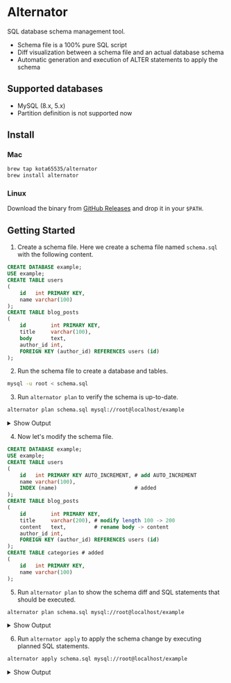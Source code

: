 # Alternator

SQL database schema management tool.

- Schema file is a 100% pure SQL script
- Diff visualization between a schema file and an actual database schema
- Automatic generation and execution of ALTER statements to apply the schema

## Supported databases

- MySQL (8.x, 5.x)
- Partition definition is not supported now

## Install

### Mac

```bash
brew tap kota65535/alternator
brew install alternator
```

### Linux

Download the binary from [GitHub Releases](https://github.com/kota65535/alternator/releases/latest) and drop it in
your `$PATH`.

## Getting Started

1. Create a schema file. Here we create a schema file named `schema.sql` with the following content.

```sql
CREATE DATABASE example;
USE example;
CREATE TABLE users
(
    id   int PRIMARY KEY,
    name varchar(100)
);
CREATE TABLE blog_posts
(
    id        int PRIMARY KEY,
    title     varchar(100),
    body      text,
    author_id int,
    FOREIGN KEY (author_id) REFERENCES users (id)
);
```

2. Run the schema file to create a database and tables.

```sh
mysql -u root < schema.sql
```

3. Run `alternator plan` to verify the schema is up-to-date.

```sh
alternator plan schema.sql mysql://root@localhost/example
```

<details>
  <summary>Show Output</summary>

```
――――――――――――――――――――――――――――――――――――――――――――――――――――――――――――――――――――――――――――――――――――――――――――――――――――――――――――――――――――――――――――――――――――――――――――――――――――――――――――――――――――――――――――――――――――――――――――――――――――――――――――――――――――――――――――――――――――――――――――――――――――――――――――――
Schema diff:

  CREATE DATABASE `example`;

  CREATE TABLE `example`.`users`
  (
      `id`   int          NOT NULL,
      `name` varchar(100),
      PRIMARY KEY (`id`)
  );

  CREATE TABLE `example`.`blog_posts`
  (
      `id`        int          NOT NULL,
      `title`     varchar(100),
      `body`      text,
      `author_id` int,
      PRIMARY KEY (`id`),
      CONSTRAINT `blog_posts_ibfk_1` FOREIGN KEY `author_id` (`author_id`) REFERENCES `users` (`id`)
  );

――――――――――――――――――――――――――――――――――――――――――――――――――――――――――――――――――――――――――――――――――――――――――――――――――――――――――――――――――――――――――――――――――――――――――――――――――――――――――――――――――――――――――――――――――――――――――――――――――――――――――――――――――――――――――――――――――――――――――――――――――――――――――――――
Your database schema is up-to-date! No change required.
```

</details>

4. Now let's modify the schema file.

```sql
CREATE DATABASE example;
USE example;
CREATE TABLE users
(
    id   int PRIMARY KEY AUTO_INCREMENT, # add AUTO_INCREMENT
    name varchar(100),
    INDEX (name)                         # added
);
CREATE TABLE blog_posts
(
    id        int PRIMARY KEY,
    title     varchar(200), # modify length 100 -> 200
    content   text,         # rename body -> content
    author_id int,
    FOREIGN KEY (author_id) REFERENCES users (id)
);
CREATE TABLE categories # added
(
    id   int PRIMARY KEY,
    name varchar(100)
);
```

5. Run `alternator plan` to show the schema diff and SQL statements that should be executed.

```sh
alternator plan schema.sql mysql://root@localhost/example
```

<details>
  <summary>Show Output</summary>

```
Fetching schemas of database 'example'...
――――――――――――――――――――――――――――――――――――――――――――――――――――――――――――――――――――――――――――――――――――――――――――――――――――――――――――――――――――――――――――――――――――――――――――――――――――――――――――――――――――――――――――――――――――――――――――――――――――――――――――――――――――――――――――――――――――――――――――――――――――――――――――――
Schema diff:

  CREATE DATABASE `example`;

  CREATE TABLE `example`.`users`
  (
~     `id`   int          NOT NULL -> `id` int NOT NULL AUTO_INCREMENT,
      `name` varchar(100),
      PRIMARY KEY (`id`),
+     INDEX (`name`)
  );

  CREATE TABLE `example`.`blog_posts`
  (
      `id`        int          NOT NULL,
~     `title`     varchar(100)          -> `title`   varchar(200),
~     `body`      text                  -> `content` text,
      `author_id` int,
      PRIMARY KEY (`id`),
-     CONSTRAINT `blog_posts_ibfk_1` FOREIGN KEY `author_id` (`author_id`) REFERENCES `users` (`id`),
+     CONSTRAINT `blog_posts_ibfk_1` FOREIGN KEY `author_id` (`author_id`) REFERENCES `users` (`id`)
  );

+ CREATE TABLE `example`.`categories`
+ (
+     `id`   int          NOT NULL,
+     `name` varchar(100),
+     PRIMARY KEY (`id`)
+ );

――――――――――――――――――――――――――――――――――――――――――――――――――――――――――――――――――――――――――――――――――――――――――――――――――――――――――――――――――――――――――――――――――――――――――――――――――――――――――――――――――――――――――――――――――――――――――――――――――――――――――――――――――――――――――――――――――――――――――――――――――――――――――――――
Statements to execute:

ALTER TABLE `example`.`users` ADD INDEX (`name`);
ALTER TABLE `example`.`blog_posts` MODIFY COLUMN `title` varchar(200);
ALTER TABLE `example`.`blog_posts` CHANGE COLUMN `body` `content` text;
ALTER TABLE `example`.`blog_posts` DROP FOREIGN KEY `blog_posts_ibfk_1`;
ALTER TABLE `example`.`blog_posts` DROP INDEX `author_id`;
ALTER TABLE `example`.`users` MODIFY COLUMN `id` int NOT NULL AUTO_INCREMENT;
ALTER TABLE `example`.`blog_posts` ADD CONSTRAINT `blog_posts_ibfk_1` FOREIGN KEY `author_id` (`author_id`) REFERENCES `users` (`id`);
CREATE TABLE `example`.`categories`
(
    `id`   int          NOT NULL,
    `name` varchar(100),
    PRIMARY KEY (`id`)
);
```

</details>

6. Run `alternator apply` to apply the schema change by executing planned SQL statements.

```sh
alternator apply schema.sql mysql://root@localhost/example
```

<details>
  <summary>Show Output</summary>

```
Fetching schemas of database 'example'...
――――――――――――――――――――――――――――――――――――――――――――――――――――――――――――――――――――――――――――――――――――――――――――――――――――――――――――――――――――――――――――――――――――――――――――――――――――――――――――――――――――――――――――――――――――――――――――――――――――――――――――――――――――――――――――――――――――――――――――――――――――――――――――――
Statements to execute:

ALTER TABLE `example`.`users` ADD INDEX (`name`);
ALTER TABLE `example`.`blog_posts` MODIFY COLUMN `title` varchar(200);
ALTER TABLE `example`.`blog_posts` CHANGE COLUMN `body` `content` text;
ALTER TABLE `example`.`blog_posts` DROP FOREIGN KEY `blog_posts_ibfk_1`;
ALTER TABLE `example`.`blog_posts` DROP INDEX `author_id`;
ALTER TABLE `example`.`users` MODIFY COLUMN `id` int NOT NULL AUTO_INCREMENT;
ALTER TABLE `example`.`blog_posts` ADD CONSTRAINT `blog_posts_ibfk_1` FOREIGN KEY `author_id` (`author_id`) REFERENCES `users` (`id`);
CREATE TABLE `example`.`categories`
(
    `id`   int          NOT NULL,
    `name` varchar(100),
    PRIMARY KEY (`id`)
);
――――――――――――――――――――――――――――――――――――――――――――――――――――――――――――――――――――――――――――――――――――――――――――――――――――――――――――――――――――――――――――――――――――――――――――――――――――――――――――――――――――――――――――――――――――――――――――――――――――――――――――――――――――――――――――――――――――――――――――――――――――――――――――――
Do you want to apply? [y/n]: y

Executing: ALTER TABLE `example`.`users` ADD INDEX (`name`);
Executing: ALTER TABLE `example`.`blog_posts` MODIFY COLUMN `title` varchar(200);
Executing: ALTER TABLE `example`.`blog_posts` CHANGE COLUMN `body` `content` text;
Executing: ALTER TABLE `example`.`blog_posts` DROP FOREIGN KEY `blog_posts_ibfk_1`;
Executing: ALTER TABLE `example`.`blog_posts` DROP INDEX `author_id`;
Executing: ALTER TABLE `example`.`users` MODIFY COLUMN `id` int NOT NULL AUTO_INCREMENT;
Executing: ALTER TABLE `example`.`blog_posts` ADD CONSTRAINT `blog_posts_ibfk_1` FOREIGN KEY `author_id` (`author_id`) REFERENCES `users` (`id`);
Executing: CREATE TABLE `example`.`categories`
(
    `id`   int          NOT NULL,
    `name` varchar(100),
    PRIMARY KEY (`id`)
);
  
Finished!
```

</details>